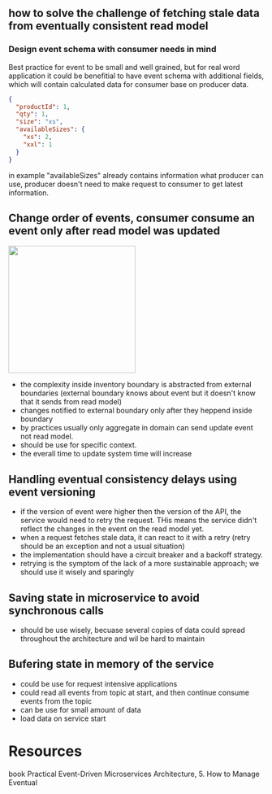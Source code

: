 ## how to solve the challenge of fetching stale data from eventually consistent read model 
### Design event schema with consumer needs in mind
Best practice for event to be small and well grained, but for real word application it could be benefitial to have event schema with additional fields,
which will contain calculated data for consumer base on producer data.
```json
{
  "productId": 1,
  "qty": 1,
  "size": "xs",
  "availableSizes": {
    "xs": 2,
    "xxl": 1
  }
}
```
in example "availableSizes" already contains information what producer can use, producer doesn't need to make request to consumer to get latest information.
## Change order of events, consumer consume an event only after read model was updated

<img src="https://user-images.githubusercontent.com/14298158/183286006-d926913d-cb77-41c9-be9e-9babd44a8dc9.png" width="250">

- the complexity inside inventory boundary is abstracted from external boundaries (external boundary knows about event but it doesn't know that it sends from read model)
- changes notified to external boundary only after they heppend inside boundary
- by practices usually only aggregate in domain can send update event not read model.
- should be use for specific context.
- the everall time to update system time will increase

## Handling eventual consistency delays using event versioning 
- if the version of event were higher then the version of the API, the service would need to retry the request. THis means the service didn't reflect the changes in the event on the read model yet.
- when a request fetches stale data, it can react to it with a retry (retry should be an exception and not a usual situation)
- the implementation should have a circuit breaker and a backoff strategy.
- retrying is the symptom of the lack of a more sustainable approach; we should use it wisely and sparingly 

## Saving state in microservice to avoid synchronous calls
- should be use wisely, becuase several copies of data could spread throughout the architecture and wil be hard to maintain 

## Bufering state in memory of the service
- could be use for request intensive applications
- could read all events from topic at start, and then continue consume events from the topic
- can be use for small amount of data
- load data on service start



# Resources
book Practical Event-Driven Microservices Architecture, 5. How to Manage Eventual

